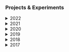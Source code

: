 ### Projects & Experiments
<details>
<summary>2022</summary>
<!--All you need is a blank line-->

    + markdown list 1
        + nested list 1
        + nested list 2
    + markdown list 2
</details>

<details>
<summary>2021</summary>
<!--All you need is a blank line-->

    + markdown list 1
        + nested list 1
        + nested list 2
    + markdown list 2
</details>

<details>
<summary>2020</summary>
<!--All you need is a blank line-->

    + markdown list 1
        + nested list 1
        + nested list 2
    + markdown list 2
</details>

<details>
<summary>2019</summary>
<!--All you need is a blank line-->

    + markdown list 1
        + nested list 1
        + nested list 2
    + markdown list 2
</details>

<details>
<summary>2018</summary>
<!--All you need is a blank line-->

    + markdown list 1
        + nested list 1
        + nested list 2
    + markdown list 2
</details>

<details>
<summary>2017</summary>
<!--All you need is a blank line-->

    + markdown list 1
        + nested list 1
        + nested list 2
    + markdown list 2
</details>
